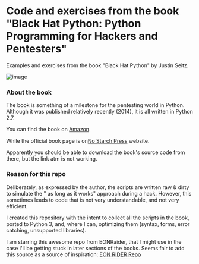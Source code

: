 # Code and exercises from the book "Black Hat Python: Python Programming for Hackers and Pentesters" 
Examples and exercises from the book "Black Hat Python" by Justin Seitz.

![image](https://user-images.githubusercontent.com/57464184/138901408-984413ab-2648-4dbe-b40c-37ac7b59fc63.png)


### About the book
The book is something of a milestone for the pentesting world in Python.
Although it was published relatively recently (2014), it is all written in Python 2.7.

You can find the book on <a href="https://www.amazon.it/Black-Hat-Python-Programming-Pentesters-ebook/dp/B00QL616DW#customerReviews">Amazon</a>.

While the official book page is on<a href="https://nostarch.com/black-hat-python2E#updates">No Starch Press</a> website.

Apparently you should be able to download the book's source code from there, but the link atm is not working.
 
### Reason for this repo
Deliberately, as expressed by the author, the scripts are written raw & dirty to simulate the " as long as it works" approach during a hack.
However, this sometimes leads to code that is not very understandable, and not very efficient.

I created this repository with the intent to collect all the scripts in the book, ported to Python 3, and, where I can, optimizing them (syntax, forms, error catching, unsupported libraries).

I am starring this awesome repo from EONRaider, that I might use in the case I'll be getting stuck in later sections of the books. Seems fair to add this source as a source of inspiration: <a href="https://github.com/EONRaider/blackhat-python3">EON RIDER Repo</a>

